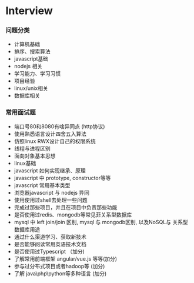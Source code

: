 # Interview

### 问题分类

- 计算机基础
- 排序、搜索算法
- javascript基础
- nodejs 相关
- 学习能力、学习习惯
- 项目经验
- linux/unix相关
- 数据库相关

### 常用面试题

- 端口号80和8080有啥异同点 (http协议)
- 使用熟悉语言设计四舍五入算法
- 仿照linux RWX设计自己的权限系统
- 线程与进程区别
- 面向对象基本思想
- linux基础
- javascript 如何实现继承、原理
- javascript 中 prototype, constructor等等
- javascript 常用基本类型
- 浏览器javascript 与 nodejs 异同
- 使用使用过shell去处理一些问题
- 完成过那些项目，并且在项目中负责那些功能
- 是否使用过redis、mongodb等常见菲关系型数据库
- mysql 中 left join/join 区别, mysql 与 mongodb区别, 以及NoSQL与 关系型数据库用途
- 通过什么渠道学习、获取新技术
- 是否能够阅读常用英语技术文档
- 是否使用过Typescript （加分)
- 了解常用前端框架 angular/vue.js 等等(加分)
- 参与过分布式项目或者hadoop等 (加分)
- 了解 java\php\python等多种语言 (加分)

